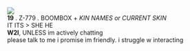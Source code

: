 <p>
<br><img src="https://files.catbox.moe/362ju7.gif">
<br><b>19</b> . Z-779 . BOOMBOX + <i>KIN NAMES or CURRENT SKIN</i>
<br>IT ITS > SHE HE
<br><b>W2I</b>, UNLESS im actively chatting
<br>please talk to me i promise im friendly. i struggle w interacting 
</p>
